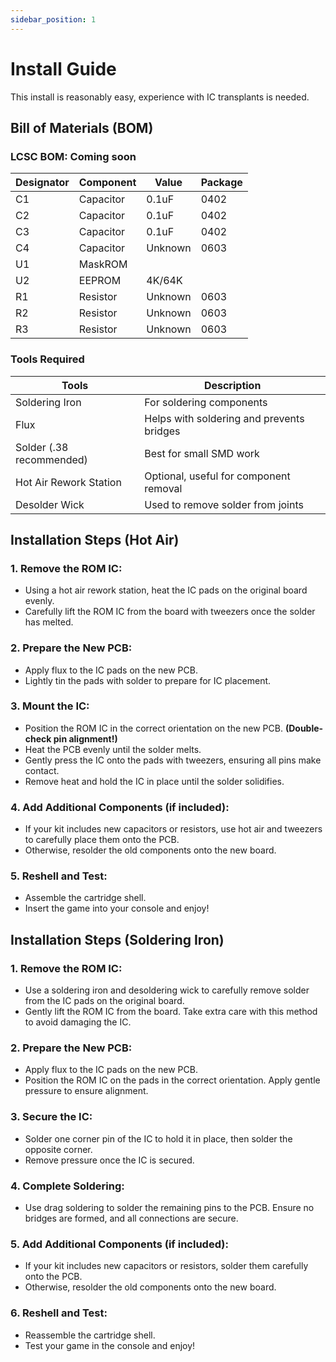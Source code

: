 ```yaml
---
sidebar_position: 1
---
```

# Install Guide

This install is reasonably easy, experience with IC transplants is needed.

## Bill of Materials (BOM)
### LCSC BOM: Coming soon
  
| Designator | Component | Value    | Package |		
| --------   | --------  | -------- | ------- |
| C1         | Capacitor | 0.1uF   | 0402	  |
| C2         | Capacitor | 0.1uF    | 0402	  |	
| C3         | Capacitor | 0.1uF    | 0402    | 
| C4         | Capacitor | Unknown    | 0603    |  
| U1         | MaskROM    |          |		  |
| U2         | EEPROM    |      4K/64K    |      |
| R1 		 | Resistor	 |	Unknown		| 0603	  |
| R2		 | Resistor	 |	Unknown	| 0603	  |
| R3     | Resistor  |  Unknown | 0603    |

### Tools Required

  | Tools            | Description                          |
| ------------------------- | ------------------------------------ |
| Soldering Iron            | For soldering components              |
| Flux                      | Helps with soldering and prevents bridges |
| Solder (.38 recommended)  | Best for small SMD work              |
| Hot Air Rework Station    | Optional, useful for component removal |
| Desolder Wick             | Used to remove solder from joints    |


## Installation Steps (Hot Air)

### 1. Remove the ROM IC:
- Using a hot air rework station, heat the IC pads on the original board evenly.
- Carefully lift the ROM IC from the board with tweezers once the solder has melted.

### 2. Prepare the New PCB:
- Apply flux to the IC pads on the new PCB.
- Lightly tin the pads with solder to prepare for IC placement.

### 3. Mount the IC:
- Position the ROM IC in the correct orientation on the new PCB. **(Double-check pin alignment!)**
- Heat the PCB evenly until the solder melts.
- Gently press the IC onto the pads with tweezers, ensuring all pins make contact.
- Remove heat and hold the IC in place until the solder solidifies.

### 4. Add Additional Components (if included):
- If your kit includes new capacitors or resistors, use hot air and tweezers to carefully place them onto the PCB.
- Otherwise, resolder the old components onto the new board.

### 5. Reshell and Test:
- Assemble the cartridge shell.
- Insert the game into your console and enjoy!




## Installation Steps (Soldering Iron)

### 1. Remove the ROM IC:
- Use a soldering iron and desoldering wick to carefully remove solder from the IC pads on the original board.
- Gently lift the ROM IC from the board. Take extra care with this method to avoid damaging the IC.

### 2. Prepare the New PCB:
- Apply flux to the IC pads on the new PCB.
- Position the ROM IC on the pads in the correct orientation. Apply gentle pressure to ensure alignment.

### 3. Secure the IC:
- Solder one corner pin of the IC to hold it in place, then solder the opposite corner.
- Remove pressure once the IC is secured.

### 4. Complete Soldering:
- Use drag soldering to solder the remaining pins to the PCB. Ensure no bridges are formed, and all connections are secure.

### 5. Add Additional Components (if included):
- If your kit includes new capacitors or resistors, solder them carefully onto the PCB.
- Otherwise, resolder the old components onto the new board.

### 6. Reshell and Test:
- Reassemble the cartridge shell.
- Test your game in the console and enjoy!

